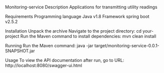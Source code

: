 Monitoring-service
Description
Applications for transmitting utility readings

Requirements
Programming language Java v1.8
Framework spring boot v2.5.2

Installation
Unpack the archive
Navigate to the project directory: cd your-project
Run the Maven command to install dependencies: mvn clean install

Running
Run the Maven command: java -jar target/monitoring-service-0.0.1-SNAPSHOT.jar

Usage
To view the API documentation after run, go to URL:
http://localhost:8080/swagger-ui.html